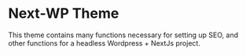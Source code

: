 # Next-WP Theme
This theme contains many functions necessary for setting up SEO, and other functions for a headless Wordpress + NextJs project.
